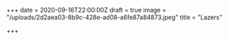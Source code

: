 +++
date = 2020-09-16T22:00:00Z
draft = true
image = "/uploads/2d2aea03-8b9c-428e-ad08-a6fe87a84873.jpeg"
title = "Lazers"

+++
